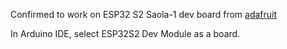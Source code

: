 Confirmed to work on ESP32 S2 Saola-1 dev board from [adafruit](https://www.adafruit.com/product/4693)

In Arduino IDE, select ESP32S2 Dev Module as a board.
